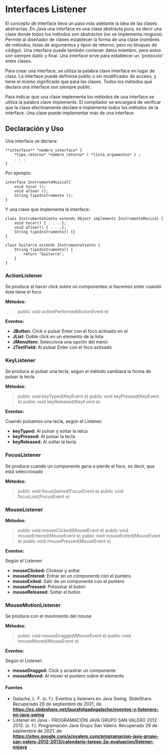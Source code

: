 
# Interfaces Listener

El concepto de Interface lleva un paso más adelante la idea de las clases abstractas. En Java una interface es una clase abstracta pura, es decir una clase donde todos los métodos son abstractos (no se implementa ninguno). Permite al diseñador de clases establecer la forma de una clase (nombres de métodos, listas de argumentos y tipos de retorno, pero no bloques de código). Una interface puede también contener datos miembro, pero estos son siempre static y final. Una interface sirve para establecer un 'protocolo' entre clases.

Para crear una interface, se utiliza la palabra clave interface en lugar de class. La interface puede definirse public o sin modificador de acceso, y tiene el mismo significado que para las clases. Todos los métodos que declara una interface son siempre public.

Para indicar que una clase implementa los métodos de una interface se utiliza la palabra clave implements. El compilador se encargará de verificar que la clase efectivamente declare e implemente todos los métodos de la interface. Una clase puede implementar más de una interface.

## Declaración y Uso

Una interface se declara:

    **interface** *nombre_interface* {
        *tipo_retorno* *nombre_retorno* ( *lista_argumentos* ) ;
        . . .
    }

Por ejemplo:

    interface InstrumentoMusical{
        void tocar ();
        void afinar ();
        String tipoInstrumento ();
    }

Y una clase que implementa la interface:

    class InstrumentoViento extends Object implements InstrumentoMusical {
        void tocar() { . . . };
        void afinar() { . . .};
        String tipoInstrumento() {}
    }

    class Guitarra extends InstrumentoViento {
        String tipoInstrumento() {
            return "Guitarra";
        }
    }   

### ActionListener

Se produce al hacer click sobre un componenteo si hacemos enter cuando éste tiene el foco

**Métodos:**

> public void actionPerformed(ActionEvent e)

**Eventos:**

- **JButton:** Click o pulsar Enter con el foco activado en el
- **JList:** Doble click en un elemento de la lista
- **JMenuItem:** Selecciona una opción del menú
- **JTextField:** Al pulsar Enter con el foco activado

### KeyListener

Se produce al pulsar una tecla, segun el método cambiara la forma de pulsar la tecla

**Métodos:**

> public void keyTyped(KeyEvent e)
> public void keyPressed(KeyEvent e)
> public void keyReleased(KeyEvent e)

**Eventos:**

Cuando pulsamos una tecla, según el Listener:

- **keyTyped:** Al pulsar y soltar la telca
- **keyPressed:** Al pulsar la tecla
- **keyReleased:** Al soltar la tecla

### FocusListener

Se produce cuando un componente gana o pierde el foco, es decir, que está seleccionado

**Métodos:**

> public void focusGained(FocusEvent e)
> public void focusLost(FocusEvent e)

### MouseListener

**Métodos:**

> public void mouseClicked(MouseEvent e)
> public void mouseEntered(MouseEvent e)
> public void mouseExited(MouseEvent e)
> public void mousePressed(MouseEvent e)

**Eventos:**

Según el Listener:

- **mouseClicked:** Clickear y soltar
- **mouseEntered:** Entrar en un componente con el puntero
- **mouseExited:** Salir de un componente con el puntero
- **mousePressed:** Presionar el botón
- **mouseReleased:** Soltar el botón

### MouseMotionListener

Se produce con el movimiento del mouse

**Métodos:**

> public void mouseDragged(MouseEvent e)
> public void mouseMoved(MouseEvent e)

**Eventos:**

Según el Listener:

- **mouseDragged:** Click y arrastrar un componente
- **mouseMoved:** Al mover el puntero sobre el elemento

#### Fuentes

- Galache, L. F. (s. f.). Eventos y listeners en Java Swing. SlideShare. Recuperado 29 de septiembre de 2021, de **<https://es.slideshare.net/laurafolgadogalache/eventos-y-listeners-en-java-swing>**
- Listener en Java - PROGRAMACIÓN JAVA GRUPO SAN VALERO 2012 2013. (s. f.). Programación Java Grupo San Valero. Recuperado 29 de septiembre de 2021, de **<https://sites.google.com/a/svalero.com/programacion-java-grupo-san-valero-2012-2013/calendario-tareas-2a-evaluacion/listener-enjava>**

